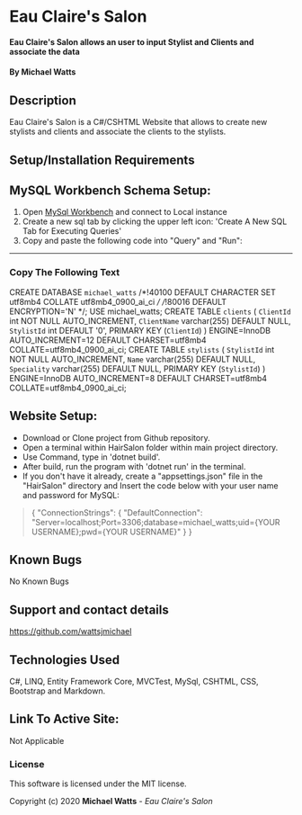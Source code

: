 # Eau Claire's Salon

#### Eau Claire's Salon allows an user to input Stylist and Clients and associate the data

#### By Michael Watts

## Description

Eau Claire's Salon is a C#/CSHTML Website that allows to create new stylists and clients and associate the clients to the stylists. 

## Setup/Installation Requirements

## MySQL Workbench Schema Setup:
1. Open [MySql Workbench](https://www.mysql.com/products/workbench/) and connect to Local instance
2. Create a new sql tab by clicking the upper left icon: 'Create A New SQL Tab for Executing Queries'
3. Copy and paste the following code into "Query" and "Run":
---
### **Copy The Following Text**
CREATE DATABASE `michael_watts` /*!40100 DEFAULT CHARACTER SET utf8mb4 COLLATE utf8mb4_0900_ai_ci */ /*!80016 DEFAULT ENCRYPTION='N' */;
USE michael_watts;
CREATE TABLE `clients` (
  `ClientId` int NOT NULL AUTO_INCREMENT,
  `ClientName` varchar(255) DEFAULT NULL,
  `StylistId` int DEFAULT '0',
  PRIMARY KEY (`ClientId`)
) ENGINE=InnoDB AUTO_INCREMENT=12 DEFAULT CHARSET=utf8mb4 COLLATE=utf8mb4_0900_ai_ci;
CREATE TABLE `stylists` (
  `StylistId` int NOT NULL AUTO_INCREMENT,
  `Name` varchar(255) DEFAULT NULL,
  `Speciality` varchar(255) DEFAULT NULL,
  PRIMARY KEY (`StylistId`)
) ENGINE=InnoDB AUTO_INCREMENT=8 DEFAULT CHARSET=utf8mb4 COLLATE=utf8mb4_0900_ai_ci;

## Website Setup:
* Download or Clone project from Github repository.
* Open a terminal within HairSalon folder within main project directory.
* Use Command, type in 'dotnet build'.
* After build, run the program with 'dotnet run' in the terminal.
* If you don't have it already, create a "appsettings.json" file in the "HairSalon" directory and Insert the code below with your user name and password for MySQL: 

> {
>  "ConnectionStrings": {
>      "DefaultConnection": "Server=localhost;Port=3306;database=michael_watts;uid={YOUR USERNAME};pwd={YOUR USERNAME}"
>  }
>}
## Known Bugs

No Known Bugs

## Support and contact details

https://github.com/wattsjmichael

## Technologies Used

C#, LINQ, Entity Framework Core, MVCTest, MySql, CSHTML, CSS, Bootstrap and Markdown.

## Link To Active Site:
Not Applicable

### License

This software is licensed under the MIT license.

Copyright (c) 2020 **Michael Watts** - _Eau Claire's Salon_
